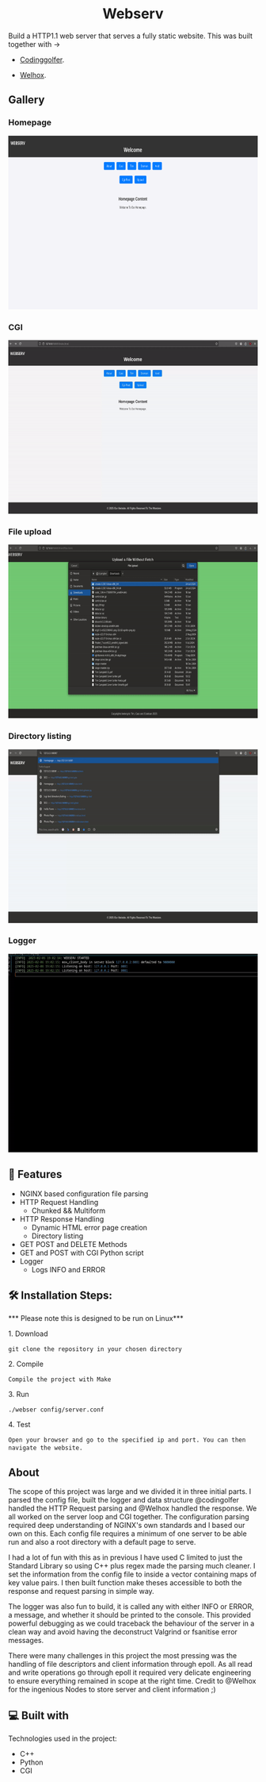 <h1 align="center" id="title">Webserv</h1>

<p id="description">Build a HTTP1.1 web server that serves a fully static website. This was built together with -> </p> 

- [Codinggolfer](https://github.com/codinggolfer). 

- [Welhox](https://github.com/Welhox).

<h2>Gallery</h2>
<h3>Homepage</h3>
<img src="https://github.com/tcampbel22/42_WebServ/blob/master/root/etc/Homepage.png?raw=true" alt="project-screenshot" width="700" height="350/">
<h3>CGI</h3>
<img src="https://github.com/tcampbel22/42_WebServ/blob/master/root/etc/ezgif-791ae7153ec2d.gif?raw=true" alt="cgi post" width="700" height="350/">
<h3>File upload</h3>
<img src="https://github.com/tcampbel22/42_WebServ/blob/master/root/etc/upload.gif?raw=true" alt="upload file" width="700" height="350/">
<h3>Directory listing</h3>
<img src="https://github.com/tcampbel22/42_WebServ/blob/master/root/etc/directory_listing.gif?raw=true" alt="directory listing" width="700" height="350/">
<h3>Logger</h3>
<img src="https://github.com/tcampbel22/42_WebServ/blob/master/root/etc/logger.gif?raw=true" alt="directory listing" width="600" height="400/">
  
<h2>🧐 Features</h2>

*   NGINX based configuration file parsing
*   HTTP Request Handling
    * Chunked && Multiform 
*   HTTP Response Handling
    * Dynamic HTML error page creation
    * Directory listing
*   GET POST and DELETE Methods
*   GET and POST with CGI Python script
*   Logger
    * Logs INFO and ERROR

<h2>🛠️ Installation Steps:</h2>

<p>*** Please note this is designed to be run on Linux***</p>

<p>1. Download</p>

```
git clone the repository in your chosen directory
```

<p>2. Compile</p>

```
Compile the project with Make
```

<p>3. Run</p>

```
./webser config/server.conf
```

<p>4. Test</p>

```
Open your browser and go to the specified ip and port. You can then navigate the website.
```

<h2>About</h2>

The scope of this project was large and we divided it in three initial parts. I parsed the config file, built the logger and data structure @codingolfer handled the HTTP Request parsing and @Welhox handled the response. 
We all worked on the server loop and CGI together. The configuration parsing required deep understanding of NGINX's own standards and I based our own on this. 
Each config file requires a minimum of one server to be able run and also a root directory with a default page to serve. 

I had a lot of fun with this as in previous I have used C limited to just the Standard Library so using C++ plus regex made the parsing much cleaner. 
I set the information from the config file to inside a vector containing maps of key value pairs. I then built function make theses accessible to both the response and request parsing in simple way.

The logger was also fun to build, it is called any with either INFO or ERROR, a message, and whether it should be printed to the console. This provided powerful debugging as we could traceback the behaviour of the server
in a clean way and avoid having the deconstruct Valgrind or fsanitise error messages.

There were many challenges in this project the most pressing was the handling of file descriptors and client information through epoll. As all read and write operations go through epoll it required very delicate engineering to ensure everything remained in scope at the right time. Credit to @Welhox for the ingenious Nodes to store server and client information ;)


  
<h2>💻 Built with</h2>

Technologies used in the project:

*   C++
*   Python
*   CGI
